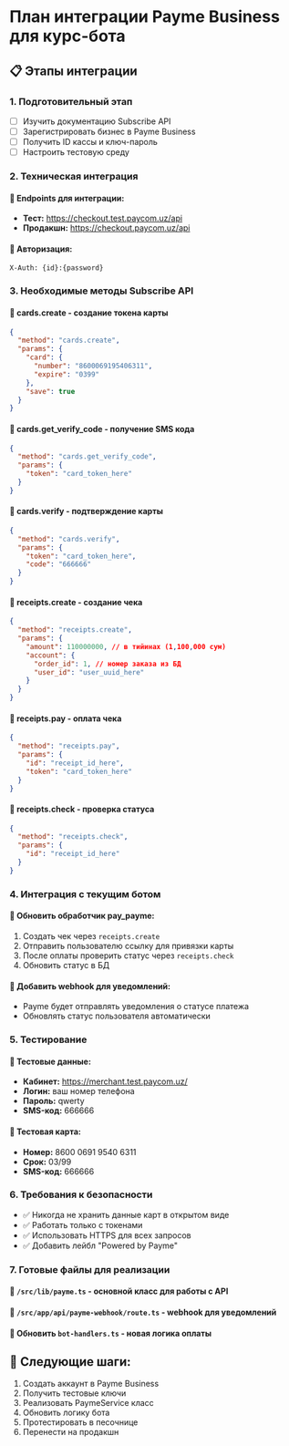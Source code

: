 # План интеграции Payme Business для курс-бота

## 📋 Этапы интеграции

### 1. Подготовительный этап
- [ ] Изучить документацию Subscribe API
- [ ] Зарегистрировать бизнес в Payme Business
- [ ] Получить ID кассы и ключ-пароль
- [ ] Настроить тестовую среду

### 2. Техническая интеграция

#### 🔹 Endpoints для интеграции:
- **Тест:** https://checkout.test.paycom.uz/api
- **Продакшн:** https://checkout.paycom.uz/api

#### 🔹 Авторизация:
```
X-Auth: {id}:{password}
```

### 3. Необходимые методы Subscribe API

#### 🔸 cards.create - создание токена карты
```json
{
  "method": "cards.create", 
  "params": {
    "card": {
      "number": "8600069195406311",
      "expire": "0399"
    },
    "save": true
  }
}
```

#### 🔸 cards.get_verify_code - получение SMS кода
```json
{
  "method": "cards.get_verify_code",
  "params": {
    "token": "card_token_here"
  }
}
```

#### 🔸 cards.verify - подтверждение карты
```json
{
  "method": "cards.verify",
  "params": {
    "token": "card_token_here", 
    "code": "666666"
  }
}
```

#### 🔸 receipts.create - создание чека
```json
{
  "method": "receipts.create",
  "params": {
    "amount": 110000000, // в тийинах (1,100,000 сум)
    "account": {
      "order_id": 1, // номер заказа из БД
      "user_id": "user_uuid_here"
    }
  }
}
```

#### 🔸 receipts.pay - оплата чека
```json
{
  "method": "receipts.pay", 
  "params": {
    "id": "receipt_id_here",
    "token": "card_token_here"
  }
}
```

#### 🔸 receipts.check - проверка статуса
```json
{
  "method": "receipts.check",
  "params": {
    "id": "receipt_id_here"
  }
}
```

### 4. Интеграция с текущим ботом

#### 🔹 Обновить обработчик pay_payme:
1. Создать чек через `receipts.create`
2. Отправить пользователю ссылку для привязки карты
3. После оплаты проверить статус через `receipts.check`
4. Обновить статус в БД

#### 🔹 Добавить webhook для уведомлений:
- Payme будет отправлять уведомления о статусе платежа
- Обновлять статус пользователя автоматически

### 5. Тестирование

#### 🔸 Тестовые данные:
- **Кабинет:** https://merchant.test.paycom.uz/
- **Логин:** ваш номер телефона
- **Пароль:** qwerty  
- **SMS-код:** 666666

#### 🔸 Тестовая карта:
- **Номер:** 8600 0691 9540 6311
- **Срок:** 03/99
- **SMS-код:** 666666

### 6. Требования к безопасности
- ✅ Никогда не хранить данные карт в открытом виде
- ✅ Работать только с токенами
- ✅ Использовать HTTPS для всех запросов
- ✅ Добавить лейбл "Powered by Payme"

### 7. Готовые файлы для реализации

#### 📁 `/src/lib/payme.ts` - основной класс для работы с API
#### 📁 `/src/app/api/payme-webhook/route.ts` - webhook для уведомлений  
#### 📁 Обновить `bot-handlers.ts` - новая логика оплаты

## 🚀 Следующие шаги:
1. Создать аккаунт в Payme Business
2. Получить тестовые ключи
3. Реализовать PaymeService класс
4. Обновить логику бота
5. Протестировать в песочнице
6. Перенести на продакшн
